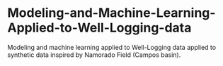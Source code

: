 # Modeling-and-Machine-Learning-Applied-to-Well-Logging-data
 Modeling and machine learning applied to Well-Logging data applied to synthetic data inspired by Namorado Field (Campos basin).
